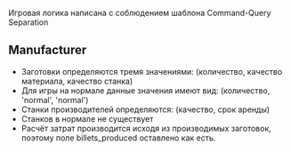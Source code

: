 Игровая логика написана с соблюдением шаблона Command-Query Separation

## Manufacturer
 - Заготовки определяются тремя значениями: (количество, качество материала, качество станка)
 - Для игры на нормале данные значения имеют вид: (количество, 'normal', 'normal')
 - Станки производителей определяются: (качество, срок аренды)
 - Станков в нормале не существует
 - Расчёт затрат производится исходя из производимых заготовок, поэтому поле billets_produced оставлено как есть.

